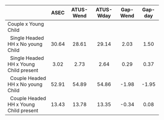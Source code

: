 
|                      |         ASEC |    ATUS-Wend |    ATUS-Wday |     Gap-Wend |      Gap-day |
| -------------------- | :----------: | :----------: | :----------: | :----------: | :----------: |
| Couple x Young Child |              |              |              |              |              |
| &nbsp;&nbsp;Single Headed HH x No young Child |        30.64 |        28.61 |        29.14 |         2.03 |         1.50 |
| &nbsp;&nbsp;Single Headed HH x Young Child present |         3.02 |         2.73 |         2.64 |         0.29 |         0.37 |
| &nbsp;&nbsp;Couple Headed HH x No young Child |        52.91 |        54.89 |        54.86 |        -1.98 |        -1.95 |
| &nbsp;&nbsp;Couple Headed HH x Young Child present |        13.43 |        13.78 |        13.35 |        -0.34 |         0.08 |

